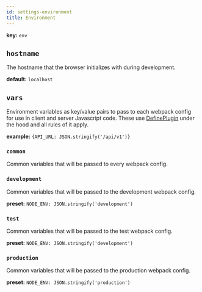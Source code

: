 ```yaml
---
id: settings-environment
title: Environment
---
```


**key:** `env`

## `hostname`
The hostname that the browser initializes with during development.

**default:**
`localhost`

## `vars`
Environment variables as key/value pairs to pass to each webpack config for use in client and server Javascript code. These use [DefinePlugin](https://webpack.js.org/plugins/define-plugin/) under the hood and all rules of it apply.

**example:**
`{API_URL: JSON.stringify('/api/v1')}`

### `common`
Common variables that will be passed to every webpack config.

### `development`
Common variables that will be passed to the development webpack config.

**preset:**
`NODE_ENV: JSON.stringify('development')`

### `test`
Common variables that will be passed to the test webpack config.

**preset:**
`NODE_ENV: JSON.stringify('development')`

### `production`
Common variables that will be passed to the production webpack config.

**preset:**
`NODE_ENV: JSON.stringify('production')`
